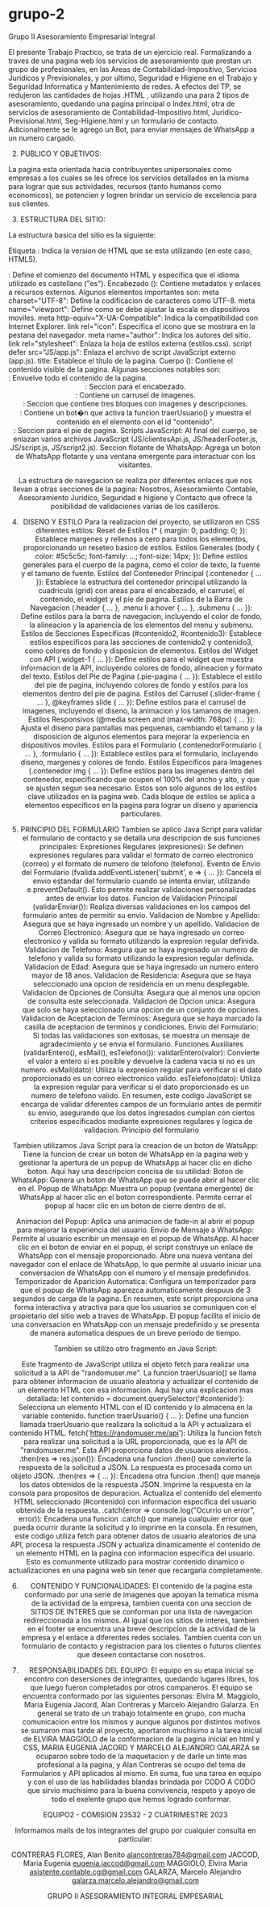 # grupo-2
Grupo II Asesoramiento Empresarial Integral

El presente Trabajo Practico, se trata de un ejercicio real. Formalizando a traves de una pagina web los servicios de asesoramiento que prestan un grupo de profesionales, en las Areas de Contabilidad-Impositivo, Servicios Juridicos y Previsionales, y por ultimo, Seguridad e Higiene en el Trabajo y Seguridad Informatica y Mantenimiento de redes.
A efectos del TP, se redujeron las cantidades de hojas .HTML , utilizando una para 2 tipos de asesoramiento, quedando una pagina principal o Index.html, otra de servicios de asesoramiento de Contabilidad-Impositivo.html, Juridico-Previsional.html, Seg-Higiene.html y un formulario de contacto.
Adicionalmente se le agrego un Bot, para enviar mensajes de WhatsApp a un numero cargado.

2. PUBLICO Y OBJETIVOS:

La pagina esta orientada hacia contribuyentes unipersonales como empresas a los cuales se les ofrece los servicios detallados en la misma para lograr que sus actividades, recursos (tanto humanos como economicos),  se potencien y logren brindar un servicio de excelencia para sus clientes.

3. ESTRUCTURA DEL SITIO:

La estructura basica del sitio es la siguiente:

Etiqueta <!DOCTYPE html>:
Indica la version de HTML que se esta utilizando (en este caso, HTML5).
<html lang="es">:
Define el comienzo del documento HTML y especifica que el idioma utilizado es castellano ("es").
Encabezado (<head>):
Contiene metadatos y enlaces a recursos externos. Algunos elementos importantes son:
meta charset="UTF-8": Define la codificacion de caracteres como UTF-8.
meta name="viewport": Define como se debe ajustar la escala en dispositivos moviles.
meta http-equiv="X-UA-Compatible": Indica la compatibilidad con Internet Explorer.
link rel="icon": Especifica el icono que se mostrara en la pestana del navegador.
meta name="author": Indica los autores del sitio.
link rel="stylesheet": Enlaza la hoja de estilos externa (estilos.css).
script defer src="JS/app.js": Enlaza el archivo de script JavaScript externo (app.js).
title: Establece el titulo de la pagina.
Cuerpo (<body>):
Contiene el contenido visible de la pagina. Algunas secciones notables son:
<div class="contenedor">: Envuelve todo el contenido de la pagina.
<header id="idheader" class="header">: Seccion para el encabezado.
<div class="slider-frame">: Contiene un carrusel de imagenes.
<div class="contenido2">: Seccion que contiene tres bloques con imagenes y descripciones.
<div class="widget-1">: Contiene un bot�n que activa la funcion traerUsuario() y muestra el contenido en el elemento con el id "contenido".
<footer id="idfooter" class="pie-pagina">: Seccion para el pie de pagina.
Scripts JavaScript:
Al final del cuerpo, se enlazan varios archivos JavaScript (JS/clientesApi.js, JS/headerFooter.js, JS/script.js, JS/script2.js).
Seccion flotante de WhatsApp:
Agrega un boton de WhatsApp flotante y una ventana emergente para interactuar con los visitantes.


La estructura de navegacion se realiza por diferentes enlaces que nos llevan a otras secciones de la pagina: Nosotros, Asesoramiento Contable, Asesoramiento Juridico, Seguridad e higiene y Contacto que ofrece la posibilidad de validaciones varias de los casilleros.

4. DISENO Y ESTILO
Para la realizacion del proyecto, se utilizaron en CSS diferentes estilos:
Reset de Estilos (* { margin: 0; padding: 0; }):
Establece margenes y rellenos a cero para todos los elementos, proporcionando un reseteo basico de estilos.
Estilos Generales (body { color: #5c5c5c; font-family: ...; font-size: 14px; }):
Define estilos generales para el cuerpo de la pagina, como el color de texto, la fuente y el tamano de fuente.
Estilos del Contenedor Principal (.contenedor { ... }):
Establece la estructura del contenedor principal utilizando la cuadricula (grid) con areas para el encabezado, el carrusel, el contenido, el widget y el pie de pagina. Estilos de la Barra de Navegacion (.header { ... }, .menu li a:hover { ... }, .submenu { ... }):
Define estilos para la barra de navegacion, incluyendo el color de fondo, la alineacion y la apariencia de los elementos del menu y submenu.
Estilos de Secciones Especificas (#contenido2, #contenido3):
Establece estilos especificos para las secciones de contenido2 y contenido3, como colores de fondo y disposicion de elementos.
Estilos del Widget con API (.widget-1 { ... }):
Define estilos para el widget que muestra informacion de la API, incluyendo colores de fondo, alineacion y formato del texto.
Estilos del Pie de Pagina (.pie-pagina { ... }):
Establece el estilo del pie de pagina, incluyendo colores de fondo y estilos para los elementos dentro del pie de pagina.
Estilos del Carrusel (.slider-frame { ... }, @keyframes slide { ... }):
Define estilos para el carrusel de imagenes, incluyendo el diseno, la animacion y los tamanos de imagen.
Estilos Responsivos (@media screen and (max-width: 768px) { ... }):
Ajusta el diseno para pantallas mas pequenas, cambiando el tamano y la disposicion de algunos elementos para mejorar la experiencia en dispositivos moviles.
Estilos para el Formulario (.contenedorFormulario { ... }, .formulario { ... }):
Establece estilos para el formulario, incluyendo diseno, margenes y colores de fondo.
Estilos Especificos para Imagenes (.contenedor img { ... }):
Define estilos para las imagenes dentro del contenedor, especificando que ocupen el 100% del ancho y alto, y que se ajusten segun sea necesario.
Estos son solo algunos de los estilos clave utilizados en la pagina web. Cada bloque de estilos se aplica a elementos especificos en la pagina para lograr un diseno y apariencia particulares.


5. PRINCIPIO DEL FORMULARIO
Tambien se aplico Java Script para validar el formulario de contacto y se detalla una descripcion de sus funciones principales:
Expresiones Regulares (expresiones):
Se definen expresiones regulares para validar el formato de correo electronico (correo) y el formato de numero de telofono (telefono).
Evento de Envio del Formulario (fvalida.addEventListener('submit', e => { ... }):
Cancela el envio estandar del formulario cuando se intenta enviar, utilizando e.preventDefault(). Esto permite realizar validaciones personalizadas antes de enviar los datos.
Funcion de Validacion Principal (validarEnviar()):
Realiza diversas validaciones en los campos del formulario antes de permitir su envio.
Validacion de Nombre y Apellido:
Asegura que se haya ingresado un nombre y un apellido.
Validacion de Correo Electronico:
Asegura que se haya ingresado un correo electronico y valida su formato utilizando la expresion regular definida.
Validacion de Telefono:
Asegura que se haya ingresado un numero de telefono y valida su formato utilizando la expresion regular definida.
Validacion de Edad:
Asegura que se haya ingresado un numero entero mayor de 18 anos.
Validacion de Residencia:
Asegura que se haya seleccionado una opcion de residencia en un menu desplegable.
Validacion de Opciones de Consulta:
Asegura que al menos una opcion de consulta este seleccionada.
Validacion de Opcion unica:
Asegura que solo se haya seleccionado una opcion de un conjunto de opciones.
Validacion de Aceptacion de Terminos:
Asegura que se haya marcado la casilla de aceptacion de terminos y condiciones.
Envio del Formulario:
Si todas las validaciones son exitosas, se muestra un mensaje de agradecimiento y se envia el formulario.
Funciones Auxiliares (validarEntero(), esMail(), esTelefono()):
validarEntero(valor): Convierte el valor a entero si es posible y devuelve la cadena vacia si no es un numero.
esMail(dato): Utiliza la expresion regular para verificar si el dato proporcionado es un correo electronico valido.
esTelefono(dato): Utiliza la expresion regular para verificar si el dato proporcionado es un numero de telefono valido.
En resumen, este codigo JavaScript se encarga de validar diferentes campos de un formulario antes de permitir su envio, asegurando que los datos ingresados cumplan con ciertos criterios especificados mediante expresiones regulares y logica de validacion.
Principio del formulario

Tambien utilizamos Java Script para la creacion de un boton de WatsApp:
Tiene la funcion de crear un boton de WhatsApp en la pagina web y gestionar la apertura de un popup de WhatsApp al hacer clic en dicho boton. Aqui hay una descripcion concisa de su utilidad:
Boton de WhatsApp:
Genera un boton de WhatsApp que se puede abrir al hacer clic en el.
Popup de WhatsApp:
Muestra un popup (ventana emergente) de WhatsApp al hacer clic en el boton correspondiente.
Permite cerrar el popup al hacer clic en un boton de cierre dentro de el.

Animacion del Popup:
Aplica una animacion de fade-in al abrir el popup para mejorar la experiencia del usuario.
Envio de Mensaje a WhatsApp:
Permite al usuario escribir un mensaje en el popup de WhatsApp.
Al hacer clic en el boton de enviar en el popup, el script construye un enlace de WhatsApp con el mensaje proporcionado.
Abre una nueva ventana del navegador con el enlace de WhatsApp, lo que permite al usuario iniciar una conversacion de WhatsApp con el numero y el mensaje predefinidos.
Temporizador de Aparicion Automatica:
Configura un temporizador para que el popup de WhatsApp aparezca automaticamente despuus de 3 segundos de carga de la pagina.
En resumen, este script proporciona una forma interactiva y atractiva para que los usuarios se comuniquen con el propietario del sitio web a traves de WhatsApp. El popup facilita el inicio de una conversacion en WhatsApp con un mensaje predefinido y se presenta de manera automatica despues de un breve periodo de tiempo.

Tambien se utilizo otro fragmento en Java Script:

Este fragmento de JavaScript utiliza el objeto fetch para realizar una solicitud a la API de "randomuser.me". La funcion traerUsuario() se llama para obtener informacion de usuario aleatoria y actualizar el contenido de un elemento HTML con esa informacion. Aqui hay una explicacion mas detallada:
let contenido = document.querySelector('#contenido'):
Selecciona un elemento HTML con el ID contenido y lo almacena en la variable contenido.
function traerUsuario() { ... }:
Define una funcion llamada traerUsuario que realizara la solicitud a la API y actualizara el contenido HTML.
fetch('https://randomuser.me/api'):
Utiliza la funcion fetch para realizar una solicitud a la URL proporcionada, que es la API de "randomuser.me". Esta API proporciona datos de usuarios aleatorios.
.then(res => res.json()):
Encadena una funcion .then() que convierte la respuesta de la solicitud a JSON. La respuesta es procesada como un objeto JSON.
.then(res => { ... }):
Encadena otra funcion .then() que maneja los datos obtenidos de la respuesta JSON.
Imprime la respuesta en la consola para propositos de depuracion.
Actualiza el contenido del elemento HTML seleccionado (#contenido) con informacion especifica del usuario obtenida de la respuesta.
.catch(error => console.log("Ocurrio un error", error)):
Encadena una funcion .catch() que maneja cualquier error que pueda ocurrir durante la solicitud y lo imprime en la consola.
En resumen, este codigo utiliza fetch para obtener datos de usuario aleatorios de una API, procesa la respuesta JSON y actualiza dinamicamente el contenido de un elemento HTML en la pagina con informacion especifica del usuario. Esto es comunmente utilizado para mostrar contenido dinamico o actualizaciones en una pagina web sin tener que recargarla completamente.


6. CONTENIDO Y FUNCIONALIDADES:
El contenido de la pagina esta conformado por una serie de imagenes que apoyan la tematica misma de la actividad de la empresa, tambien cuenta con una seccion de SITIOS DE INTERES que se conforman por una lista de navegacion redireccionada a los mismos.
Al igual que los sitios de interes, tambien en el footer se encuentra una breve descripcion de la actividad de la empresa y el enlace a diferentes redes sociales.
Tambien cuenta con un formulario de contacto y registracion para los clientes o futuros clientes que deseen contactarse con nosotros.

7. RESPONSABILIDADES DEL EQUIPO:
El equipo en su etapa inicial se encontro con desersiones de integrantes, quedando lugares libres, los que luego fueron completados por otros companeros.
El equipo se encuentra conformado por las siguientes personas:
Elvira M. Maggiolo, Maria Eugenia Jacord, Alan Contreras y Marcelo Alejandro Galarza.
En general se trato de un trabajo totalmente en grupo, con mucha comunicacion entre los mismos y aunque algunos por distintos motivos se sumaron mas tarde al proyecto, aportaron muchisimo a la tarea inicial de ELVIRA MAGGIOLO de la conformacion de la pagina inicial en html y CSS, MARIA EUGENIA JACORD Y MARCELO ALEJANDRO GALARZA se ocuparon sobre todo de la maquetacion y de darle un tinte mas profesional a la pagina, y Alan Contreras se ocupo del tema de Formularios y API aplicados al mismo. En suma, fue una tarea en equipo y con el uso de las habilidades blandas brindada por CODO A CODO que sirvio muchisimo para la buena convivencia, respeto y apoyo de todo el exelente grupo que hemos logrado conformar.

EQUIPO2 - COMISION 23532 - 2 CUATRIMESTRE 2023

Informamos mails de los integrantes del grupo por cualquier consulta en particular:

CONTRERAS FLORES, Alan Benito
alancontreras784@gmail.com
JACCOD, Maria Eugenia
eugenia.jaccod@gmail.com
MAGGIOLO, Elvira Maria
asistente.contable.cg@gmail.com
GALARZA, Marcelo Alejandro
galarza.marcelo.alejandro@gmail.com




GRUPO II ASESORAMIENTO INTEGRAL EMPESARIAL